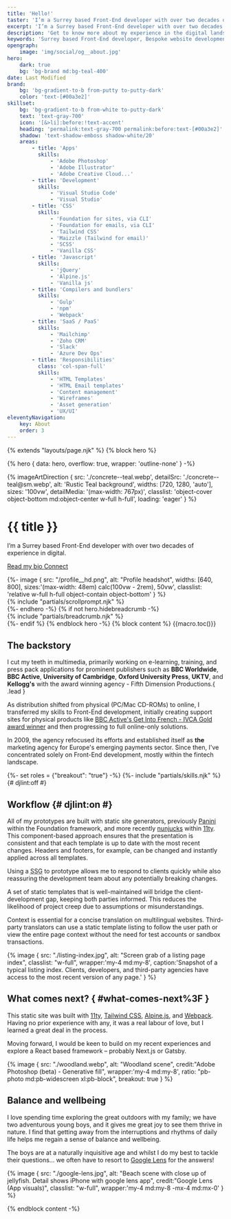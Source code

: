 ```yaml
---
title: 'Hello!'
taster: 'I’m a Surrey based Front-End developer with over two decades of experience in digital.'
excerpt: 'I’m a Surrey based Front-End developer with over two decades of experience in digital.'
description: 'Get to know more about my experience in the digital landscape, how I keep my skills sharp, and the methods I prefer to use to produce my best work.'
keywords: 'Surrey based Front-End developer, Bespoke website development, HTML, CSS, Creative development, The Great Outdoors, Balance and wellbeing'
opengraph:
    image: 'img/social/og__about.jpg'
hero:
    dark: true
    bg: 'bg-brand md:bg-teal-400'
date: Last Modified
brand:
    bg: 'bg-gradient-to-b from-putty to-putty-dark'
    color: 'text-[#00a3e2]'
skillset:
    bg: 'bg-gradient-to-b from-white to-putty-dark'
    text: 'text-gray-700'
    icon: '[&>li]:before:!text-accent'
    heading: 'permalink:text-gray-700 permalink:before:text-[#00a3e2]'
    shadow: 'text-shadow-emboss shadow-white/20'
    areas:
        - title: 'Apps'
          skills:
              - 'Adobe Photoshop'
              - 'Adobe Illustrator'
              - 'Adobe Creative Cloud...'
        - title: 'Development'
          skills:
              - 'Visual Studio Code'
              - 'Visual Studio'
        - title: 'CSS'
          skills:
              - 'Foundation for sites, via CLI'
              - 'Foundation for emails, via CLI'
              - 'Tailwind CSS'
              - 'Maizzle (Tailwind for email)'
              - 'SCSS'
              - 'Vanilla CSS'
        - title: 'Javascript'
          skills:
              - 'jQuery'
              - 'Alpine.js'
              - 'Vanilla js'
        - title: 'Compilers and bundlers'
          skills:
              - 'Gulp'
              - 'npm'
              - 'Webpack'
        - title: 'SaaS / PaaS'
          skills:
              - 'Mailchimp'
              - 'Zoho CRM'
              - 'Slack'
              - 'Azure Dev Ops'
        - title: 'Responsibilities'
          class: 'col-span-full'
          skills:
              - 'HTML Templates'
              - 'HTML Email templates'
              - 'Content management'
              - 'Wireframes'
              - 'Asset generation'
              - 'UX/UI'
eleventyNavigation:
    key: About
    order: 3
---
```


{% extends "layouts/page.njk" %}
{% block hero %}

{% hero { data: hero, overflow: true, wrapper: 'outline-none'  } -%}

<!-- grid content -->
<div class="absolute inset-0 h-full w-full">
{% imageArtDirection { src: './concrete--teal.webp', detailSrc: './concrete--teal@sm.webp', alt: 'Rustic Teal background', widths: [720, 1280, 'auto'], sizes: '100vw', detailMedia: '(max-width: 767px)', classlist: 'object-cover object-bottom md:object-center w-full h-full', loading: 'eager' } %}
</div>
<div class="relative grid grid-rows-1 grid-cols-1 md:grid-cols-block50 2xl:grid-cols-block33 md:min-h-widescreen lg:min-h-block lg:h-block gap-4 md:gap-8 pt-[var(--smheaderheight)] md:pt-[var(--headerheight)] max-w-container mx-auto">
  <div class="self-center w-full"
            x-cloak
            :class="shown ? 'animate-fade-in-down' : 'invisible'">
    <h1 id="headline" class="text-4xl/normal lg:text-7xl/none relative text-shadow-headline">{{ title }}</h1>
    <div class="max-w-prose mt-4 md:mt-6 rte-content">
    <p class="text-xl lg:text-2xl xl:text-3xl font-medium">
      I’m a Surrey based Front-End developer with over two decades of experience in digital.
    </p>
    <p class="flex flex-row gap-2">
    <a href="#main-content"
        class="btn btn--secondary btn--icon inline-flex transform duration-300">Read my bio
      <i class="fa-regular fa-circle-down animate-nudge-down"></i>
    </a>
    <a href="/connect" class="btn btn--outline transform duration-300">Connect</a>
    </p>
    </div>
  </div>
  <!-- image options [default]: [items-center] items-start items-end items-stretch -->
  <div class="flex justify-center relative">
    <div class="bg-white absolute w-auto h-full aspect-1 rounded-egg"></div>
    <div class="absolute border border-white/30 w-auto h-full aspect-1 animate-morph-delay"></div>
    <div class="absolute border border-white/95 w-auto h-full aspect-1 animate-morph "></div>
    <div class="w-full h-full" :class="shown ? 'animate-stretch' : 'invisible'">
    {%- image { src: "/profile__hd.png", alt: "Profile headshot", widths: [640, 800], sizes:'(max-width: 48em) calc(100vw - 2rem), 50vw', classlist: 'relative w-full h-full object-contain object-bottom' } %}</div>
  </div>
</div>
  <div class="absolute pointer-events-none bottom-0  z-shortcuts -translate-x-1/2 pb-4 md:pb-8 left-1/2">
    {% include "partials/scrollprompt.njk" %}
  </div>
{%- endhero -%}
{% if not hero.hidebreadcrumb -%}
  <div class="max-w-container mx-auto relative">{% include "partials/breadcrumb.njk" %}</div>
{%- endif %}
{% endblock hero -%}
{% block content %}
{{macro.toc()}}

## The backstory

I cut my teeth in multimedia, primarily working on e-learning, training, and press pack applications for prominent publishers such as **BBC Worldwide**, **BBC Active**, **University of Cambridge**, **Oxford University Press**, **UKTV**, and **Kellogg's** with the award winning agency - Fifth Dimension Productions.{ .lead }

As distribution shifted from physical (PC/Mac CD-ROMs) to online, I transferred my skills to Front-End development, initially creating support sites for physical products like [BBC Active's Get Into French - IVCA Gold award winner](https://www.cam.ac.uk/news/get-into-french-wins-gold-award) and then progressing to full online-only solutions.

In 2009, the agency refocused its efforts and established itself as **the** marketing agency for Europe's emerging payments sector. Since then, I've concentrated solely on Front-End development, mostly within the fintech landscape.

{%- set roles = {"breakout": "true"} -%}
{%- include "partials/skills.njk" %}{# djlint:off #}

## Workflow {# djlint:on #}

All of my prototypes are built with static site generators, previously [Panini](https://get.foundation/sites/docs/panini.html) within the Foundation framework, and more recently [nunjucks](https://mozilla.github.io/nunjucks/) within [11ty](https://www.11ty.dev/). This component-based approach ensures that the presentation is consistent and that each template is up to date with the most recent changes. Headers and footers, for example, can be changed and instantly applied across all templates.

Using a <abbr title="Static Site Generator">SSG</abbr> to prototype allows me to respond to clients quickly while also reassuring the development team about any potentially breaking changes.

A set of static templates that is well-maintained will bridge the client-development gap, keeping both parties informed. This reduces the likelihood of project creep due to assumptions or misunderstandings.

Context is essential for a concise translation on multilingual websites. Third-party translators can use a static template listing to follow the user path or view the entire page context without the need for test accounts or sandbox transactions.

{% image { src: "./listing-index.jpg", alt: "Screen grab of a listing page index", classlist: "w-full", wrapper:'my-4 md:my-8', caption:'Snapshot of a typical listing index. Clients, developers, and third-party agencies have access to the most recent version of any page.' } %}

## What comes next? { #what-comes-next%3F }

This static site was built with [11ty](https://www.11ty.dev/), [Tailwind CSS](https://tailwindcss.com/), [Alpine.js](https://alpinejs.dev/), and [Webpack](https://webpack.js.org/). Having no prior experience with any, it was a real labour of love, but I learned a great deal in the process.

Moving forward, I would be keen to build on my recent experiences and explore a React based framework – probably Next.js or Gatsby.

{% image { src: "./woodland.webp", alt: "Woodland scene", credit:"Adobe Photoshop (beta) - Generative fill", wrapper:'my-4 md:my-8', ratio: "pb-photo md:pb-widescreen xl:pb-block", breakout: true   } %}

## Balance and wellbeing

I love spending time exploring the great outdoors with my family; we have two adventurous young boys, and it gives me great joy to see them thrive in nature. I find that getting away from the interruptions and rhythms of daily life helps me regain a sense of balance and wellbeing.

The boys are at a naturally inquisitive age and whilst I do my best to tackle their questions... we often have to resort to [Google Lens](https://lens.google/intl/en-GB/#cta-section) for the answers!

{% image { src: "./google-lens.jpg", alt: "Beach scene with close up of jellyfish. Detail shows iPhone with google lens app", credit:"Google Lens (App visuals)", classlist: "w-full", wrapper:'my-4 md:my-8 -mx-4 md:mx-0' } %}

{% endblock content -%}
